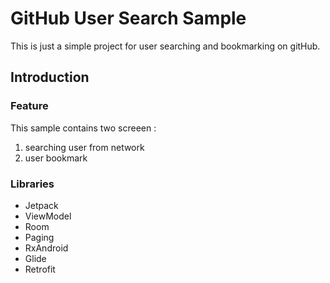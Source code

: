 # GitHub User Search Sample
This is just a simple project for user searching and bookmarking on gitHub.

## Introduction
### Feature
This sample contains two screeen : 
 1. searching user from network
 2. user bookmark
 
### Libraries  
 * Jetpack
  * ViewModel
  * Room
  * Paging
 * RxAndroid
 * Glide
 * Retrofit
 
 
 
 
